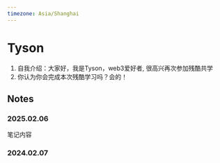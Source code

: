 ```yaml
---
timezone: Asia/Shanghai
---
```


# Tyson

1. 自我介绍：大家好，我是Tyson，web3爱好者, 很高兴再次参加残酷共学
2. 你认为你会完成本次残酷学习吗？会的！

## Notes

<!-- Content_START -->

### 2025.02.06

笔记内容

### 2024.02.07

<!-- Content_END -->
